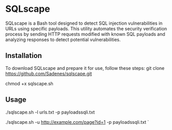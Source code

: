 # SQLscape

SQLscape is a Bash tool designed to detect SQL injection vulnerabilities in URLs using specific payloads. This utility automates the security verification process by sending HTTP requests modified with known SQL payloads and analyzing responses to detect potential vulnerabilities.

Installation
----
To download SQLscape and prepare it for use, follow these steps:
git clone https://github.com/Sadenes/sqlscape.git

chmod +x sqlscape.sh

Usage
----
   ./sqlscape.sh -l urls.txt -p payloadssqli.txt

./sqlscape.sh -u http://example.com/page?id=1 -p payloadssqli.txt
`
 
